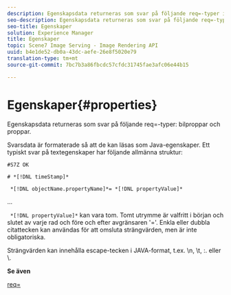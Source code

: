 ```yaml
---
description: Egenskapsdata returneras som svar på följande req=-typer imageprops och props.
seo-description: Egenskapsdata returneras som svar på följande req=-typer imageprops och props.
seo-title: Egenskaper
solution: Experience Manager
title: Egenskaper
topic: Scene7 Image Serving - Image Rendering API
uuid: b4e1de52-db0a-43dc-aefe-26e8f5020e79
translation-type: tm+mt
source-git-commit: 7bc7b3a86fbcdc57cfdc31745fae3afc06e44b15

---
```



# Egenskaper{#properties}

Egenskapsdata returneras som svar på följande req=-typer: bilproppar och proppar.

Svarsdata är formaterade så att de kan läsas som Java-egenskaper. Ett typiskt svar på textegenskaper har följande allmänna struktur:

`#S7Z OK`

`# *[!DNL timeStamp]*`

` *[!DNL objectName.propertyName]*= *[!DNL propertyValue]*`

...

` *[!DNL propertyValue]*` kan vara tom. Tomt utrymme är valfritt i början och slutet av varje rad och före och efter avgränsaren &#39;=&#39;. Enkla eller dubbla citattecken kan användas för att omsluta strängvärden, men är inte obligatoriska.

Strängvärden kan innehålla escape-tecken i JAVA-format, t.ex. \n, \t, \:. eller \\.

**Se även**

[req=](../../../../../ir-api/http-protocol/image-rendering-api-ref/c-ir-http-protocol-ref/c-ir-http-protocol-command-reference/r-ir-req.md#reference-792b1a663fb64261bd2de2a209b847fb)
